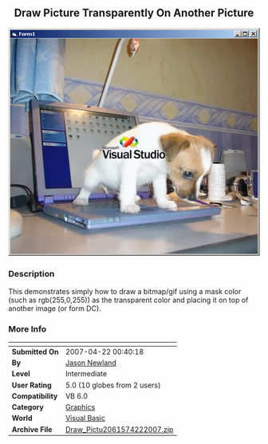 ﻿<div align="center">

## Draw Picture Transparently On Another Picture

<img src="PIC2007422037263991.gif">
</div>

### Description

This demonstrates simply how to draw a bitmap/gif using a mask color (such as rgb(255,0,255)) as the transparent color and placing it on top of another image (or form DC).
 
### More Info
 


<span>             |<span>
---                |---
**Submitted On**   |2007-04-22 00:40:18
**By**             |[Jason Newland](https://github.com/Planet-Source-Code/PSCIndex/blob/master/ByAuthor/jason-newland.md)
**Level**          |Intermediate
**User Rating**    |5.0 (10 globes from 2 users)
**Compatibility**  |VB 6\.0
**Category**       |[Graphics](https://github.com/Planet-Source-Code/PSCIndex/blob/master/ByCategory/graphics__1-46.md)
**World**          |[Visual Basic](https://github.com/Planet-Source-Code/PSCIndex/blob/master/ByWorld/visual-basic.md)
**Archive File**   |[Draw\_Pictu2061574222007\.zip](https://github.com/Planet-Source-Code/jason-newland-draw-picture-transparently-on-another-picture__1-68411/archive/master.zip)








